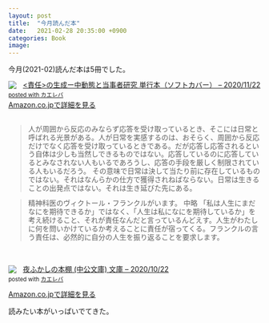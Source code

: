 ```yaml
---
layout: post
title:  "今月読んだ本"
date:   2021-02-28 20:35:00 +0900
categories: Book
image: 
---
```

今月(2021-02)読んだ本は5冊でした。<br>


<div class="krb-amzlt-box" style="margin-bottom:0px;"><div class="krb-amzlt-image" style="float:left;margin:0px 12px 1px 0px;"><a href="https://www.amazon.co.jp/dp/478851690X?&linkCode=li2&tag=peipeipe-22&linkId=f39341a22c5c2cb454916234030593a5&language=ja_JP&ref_=as_li_ss_il" target="_blank" rel="nofollow" rel="nofollow"><img border="0" src="https://m.media-amazon.com/images/I/51asttO12uS._SL160_.jpg" ></a><img src="https://ir-jp.amazon-adsystem.com/e/ir?t=peipeipe-22&language=ja_JP&l=li2&o=9&a=478851690X" width="1" height="1" border="0" alt="" style="border:none !important; margin:0px !important;" /></div><div class="krb-amzlt-info" style="line-height:120%; margin-bottom: 10px"><div class="krb-amzlt-name" style="margin-bottom:10px;line-height:120%"><a href="https://www.amazon.co.jp/dp/478851690X?&linkCode=li2&tag=peipeipe-22&linkId=f39341a22c5c2cb454916234030593a5&language=ja_JP&ref_=as_li_ss_il" name="amazletlink" target="_blank" rel="nofollow" rel="nofollow"><責任>の生成ー中動態と当事者研究 単行本（ソフトカバー） – 2020/11/22<div class="krb-amzlt-powered-date" style="font-size:80%;margin-top:5px;line-height:120%">posted with <a href="https://kaereba.com/wind/" title="amazlet" target="_blank" rel="nofollow" rel="nofollow">カエレバ</a></div><div class="krb-amzlt-detail"></div><div class="krb-amzlt-sub-info" style="float: left;"><div class="krb-amzlt-link" style="margin-top: 5px"><a href="https://www.amazon.co.jp/dp/478851690X?&linkCode=li2&tag=peipeipe-22&linkId=f39341a22c5c2cb454916234030593a5&language=ja_JP&ref_=as_li_ss_il" name="amazletlink" target="_blank" rel="nofollow" rel="nofollow">Amazon.co.jpで詳細を見る</a></div></div><div class="krb-amzlt-footer" style="clear: left"></div><br>
<blockquote>
人が周囲から反応のみならず応答を受け取っているとき、そこには日常と呼ばれる光景がある。人が日常を実感するのは、おそらく、周囲から反応だけでなく応答を受け取っているときである。だが応答し応答されるという自体は少しも当然しできるものではない。応答しているのに応答しているとみなされない人もいるであろうし、応答の手段を厳しく制限されている人もいるだろう。
その意味で日常は決して当たり前に存在しているものではない。それはなんらかの仕方で獲得されねばならない。日常は生きることの出発点ではない。それは生き延びた先にある。
</blockquote>

<blockquote>
精神科医のヴィクトール・フランクルがいます。
中略
「私は人生にまだなにを期待できるか」ではなく、「人生は私になにを期待しているか」を考え続けること、それが責任なんだと言っているんどえす。人生がわたしに何を問いかけているか考えることに責任が宿ってくる。フランクルの言う責任は、必然的に自分の人生を振り返ることを要求します。
</blockquote>
<br>
<br>
<div class="krb-amzlt-box" style="margin-bottom:0px;"><div class="krb-amzlt-image" style="float:left;margin:0px 12px 1px 0px;"><a href="https://www.amazon.co.jp/dp/4122069726?&linkCode=li2&tag=peipeipe-22&linkId=05d6ee501129ca4f6b8e400e57853287&language=ja_JP&ref_=as_li_ss_il" target="_blank" rel="nofollow" rel="nofollow"><img border="0" src="https://m.media-amazon.com/images/I/51keGMBbA8L._SL160_.jpg" ></a><img src="https://ir-jp.amazon-adsystem.com/e/ir?t=peipeipe-22&language=ja_JP&l=li2&o=9&a=4122069726" width="1" height="1" border="0" alt="" style="border:none !important; margin:0px !important;" /></div><div class="krb-amzlt-info" style="line-height:120%; margin-bottom: 10px"><div class="krb-amzlt-name" style="margin-bottom:10px;line-height:120%"><a href="https://www.amazon.co.jp/dp/4122069726?&linkCode=li2&tag=peipeipe-22&linkId=05d6ee501129ca4f6b8e400e57853287&language=ja_JP&ref_=as_li_ss_il" name="amazletlink" target="_blank" rel="nofollow" rel="nofollow">夜ふかしの本棚 (中公文庫) 文庫 – 2020/10/22</a><div class="krb-amzlt-powered-date" style="font-size:80%;margin-top:5px;line-height:120%">posted with <a href="https://kaereba.com/wind/" title="amazlet" target="_blank" rel="nofollow" rel="nofollow">カエレバ</a></div></div><div class="krb-amzlt-detail"></div><div class="krb-amzlt-sub-info" style="float: left;"><div class="krb-amzlt-link" style="margin-top: 5px"><a href="https://www.amazon.co.jp/dp/4122069726?&linkCode=li2&tag=peipeipe-22&linkId=05d6ee501129ca4f6b8e400e57853287&language=ja_JP&ref_=as_li_ss_il" name="amazletlink" target="_blank" rel="nofollow" rel="nofollow">Amazon.co.jpで詳細を見る</a></div></div></div><div class="krb-amzlt-footer" style="clear: left"></div></div><br>
読みたい本がいっぱいでてきた。